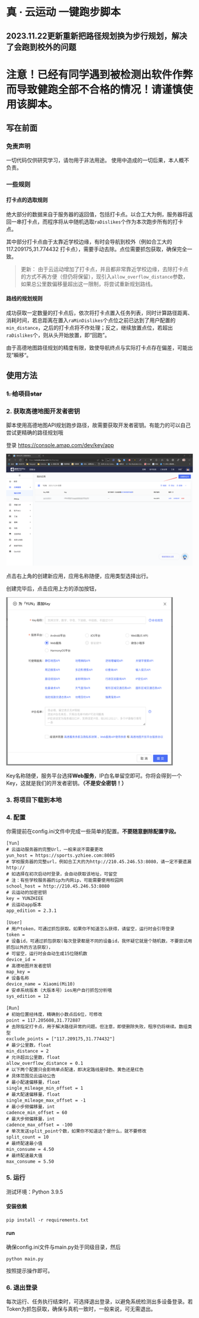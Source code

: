 # 真 · 云运动 一键跑步脚本
## 2023.11.22更新重新把路径规划换为步行规划，解决了会跑到校外的问题
# 注意！已经有同学遇到被检测出软件作弊而导致健跑全部不合格的情况！请谨慎使用该脚本。

## 写在前面

### 免责声明

一切代码仅供研究学习，请勿用于非法用途。
使用中造成的一切后果，本人概不负责。

### 一些规则

#### 打卡点的选取规则

绝大部分的数据来自于服务器的返回值，包括打卡点。以合工大为例，服务器将返回一串打卡点，而程序将从中随机选取`raDislikes`个作为本次跑步所有的打卡点。

其中部分打卡点由于太靠近学校边缘，有时会导航到校外（例如合工大的 117.209175,31.774432 打卡点），需要手动去除。点位需要抓包获取，确保完全一致。
> 更新：
> 由于云运动增加了打卡点，并且都非常靠近学校边缘，去除打卡点的方式不再方便（但仍将保留），现引入`allow_overflow_distance`参数，如果总公里数偏移量超出这一限制，将尝试重新规划路线。

#### 路线的规划规则

成功获取一定数量的打卡点后，依次将打卡点置入任务列表，同时计算路径距离、消耗时间，若总距离在置入`raMinDislikes`个点位之前已达到了用户配置的`min_distance`，之后的打卡点将不作处理；反之，继续放置点位，若超出`raDislikes`个，则从头开始放置，即“回跑”。

由于高德地图路径规划的精度有限，致使导航终点与实际打卡点存在偏差，可能出现”瞬移“。

## 使用方法

### ~~1. 给项目star~~

### 2. 获取高德地图开发者密钥

脚本使用高德地图API规划跑步路径，故需要获取开发者密钥。有能力的可以自己尝试更精确的路径规划哦

登录 https://console.amap.com/dev/key/app 

![image](https://github.com/kontori/images/raw/main/yun-1.png)

点击右上角的创建新应用，应用名称随便，应用类型选择出行。

创建完毕后，点击应用上方的添加按钮，

<img src="https://github.com/kontori/images/raw/main/yun-2.png" alt="" width="450">

Key名称随便，服务平台选择**Web服务**，IP白名单留空即可。你将会得到一个Key，这就是我们的开发者密钥。**（不是安全密钥！）**

### 3. 将项目下载到本地

### 4. 配置

你需提前在config.ini文件中完成一些简单的配置。**不要随意删除配置字段。**

```
[Yun]
# 云运动服务器的完整Url，一般来说不需要更改
yun_host = https://sports.yzhiee.com:8085
# 学校服务器的完整url，例如合工大的为http://210.45.246.53:8080，请一定不要遗漏 http:// 
# 如选择在初次启动时登录，会自动获取该地址，可留空
# 注：有些学校服务器的ip为内网ip，可能需要使用校园网
school_host = http://210.45.246.53:8080
# 云运动的加密密钥
key = YUNZHIEE
# 云运动app版本
app_edition = 2.3.1

[User]
# 用户token，可通过抓包获取。如果你不知道怎么获得，请留空，运行时会引导登录
token = 
# 设备id，可通过抓包获取(每次登录都是不同的设备id，我怀疑它就是个随机数，不要尝试用抓包以外的方法获取)，
# 可留空，运行时会自动生成15位随机数
device_id = 
# 高德地图开发者密钥
map_key = 
# 设备名称
device_name = Xiaomi(Mi10)
# 安卓系统版本（大版本号）ios用户自行抓包分析哦
sys_edition = 12

[Run]
# 初始位置经纬度，精确到小数点后6位，可修改
point = 117.205608,31.772887
# 去除指定打卡点，用于解决路径异常的问题。但注意，即使删除失败，程序仍将继续。数组类型
exclude_points = ["117.209175,31.774432"]
# 最少公里数，float
min_distance = 2
# 允许超出公里数，float
allow_overflow_distance = 0.1
# 以下两个配置只会影响单点配速，即决定路线是绿色、黄色还是红色
# 具体范围见云运动公告
# 最小配速偏移量，float
single_mileage_min_offset = 1
# 最大配速偏移量，float
single_mileage_max_offset = -1
# 最小步频偏移量，int
cadence_min_offset = 60
# 最大步频偏移量，int
cadence_max_offset = -100
# 单次发送split_point个数，如果你不知道这个是什么，就不要修改
split_count = 10
# 最终配速最小值
min_consume = 4.50
# 最终配速最大值
max_consume = 5.50
```

### 5. 运行

测试环境：Python 3.9.5

#### 安装依赖

```
pip install -r requirements.txt
```

#### run

确保config.ini文件与main.py处于同级目录，然后

```
python main.py
```

按照提示操作即可。

### 6. 退出登录

每次运行、任务执行结束时，可选择退出登录，以避免系统检测出多设备登录。若Token为抓包获取，确保与真机一致时，一般来说，可无需退出。
